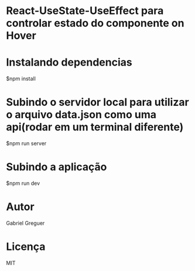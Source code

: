 # React-UseState-UseEffect para controlar estado do componente on Hover

# Instalando dependencias

$npm install

# Subindo o servidor local para utilizar o arquivo data.json como uma api(rodar em um terminal diferente)

$npm run server

# Subindo a aplicação

$npm run dev

# Autor

Gabriel Greguer

# Licença 

MIT

